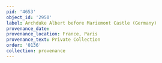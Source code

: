 ```yaml
---
pid: '4653'
object_id: '2950'
label: Archduke Albert before Mariemont Castle (Germany)
provenance_date:
provenance_location: France, Paris
provenance_text: Private Collection
order: '0136'
collection: provenance
---
```

